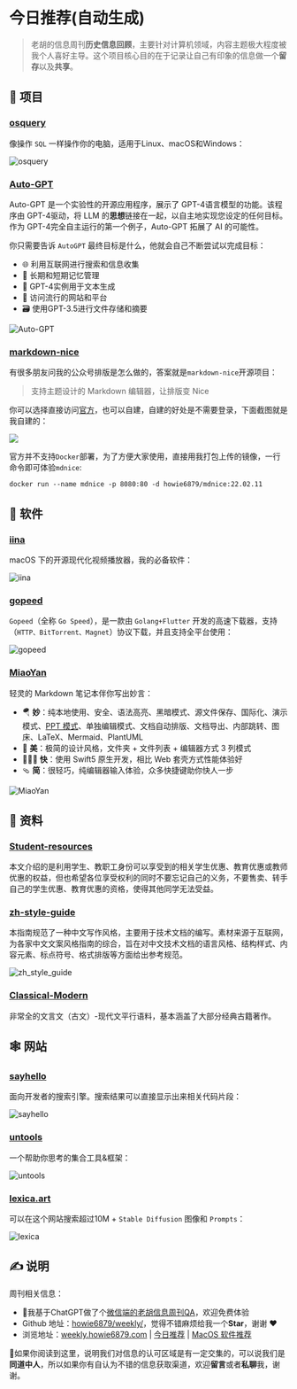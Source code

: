 # 今日推荐(自动生成)

> 老胡的信息周刊**历史信息回顾**，主要针对计算机领域，内容主题极大程度被我个人喜好主导。这个项目核心目的在于记录让自己有印象的信息做一个**留存**以及**共享**。


## 🎯 项目 

### [osquery](https://github.com/osquery/osquery)

像操作 `SQL` 一样操作你的电脑，适用于Linux、macOS和Windows：

![osquery](https://images-1252557999.file.myqcloud.com/uPic/osquery.jpg) 

### [Auto-GPT](https://github.com/Significant-Gravitas/Auto-GPT)

Auto-GPT 是一个实验性的开源应用程序，展示了 GPT-4语言模型的功能。该程序由 GPT-4驱动，将 LLM 的**思想**链接在一起，以自主地实现您设定的任何目标。作为 GPT-4完全自主运行的第一个例子，Auto-GPT 拓展了 AI 的可能性。

你只需要告诉 `AutoGPT` 最终目标是什么，他就会自己不断尝试以完成目标：

- 🌐 利用互联网进行搜索和信息收集
- 💾 长期和短期记忆管理
- 🧠 GPT-4实例用于文本生成
- 🔗 访问流行的网站和平台
- 🗃️ 使用GPT-3.5进行文件存储和摘要

![Auto-GPT](https://images-1252557999.file.myqcloud.com/uPic/Auto-GPT.jpg) 

### [markdown-nice](https://github.com/mdnice/markdown-nice)

有很多朋友问我的公众号排版是怎么做的，答案就是`markdown-nice`开源项目：

> 支持主题设计的 Markdown 编辑器，让排版变 Nice

你可以选择直接访问[官方](https://editor.mdnice.com/)，也可以自建，自建的好处是不需要登录，下面截图就是我自建的：

![](https://images-1252557999.file.myqcloud.com/uPic/oGeICY.png)

官方并不支持`Docker`部署，为了方便大家使用，直接用我打包上传的镜像，一行命令即可体验`mdnice`:

```shell
docker run --name mdnice -p 8080:80 -d howie6879/mdnice:22.02.11
``` 

## 🤖 软件 

### [iina](https://github.com/iina/iina)

macOS 下的开源现代化视频播放器，我的必备软件：

![iina](https://images-1252557999.file.myqcloud.com/uPic/iina.jpg) 

### [gopeed](https://github.com/GopeedLab/gopeed)

`Gopeed`（全称 `Go Speed`），是一款由 `Golang+Flutter` 开发的高速下载器，支持（`HTTP、BitTorrent、Magnet`）协议下载，并且支持全平台使用：

![gopeed](https://images-1252557999.file.myqcloud.com/uPic/gopeed.jpg) 

### [MiaoYan](https://github.com/tw93/MiaoYan)

轻灵的 Markdown 笔记本伴你写出妙言：

- 🪂  **妙**：纯本地使用、安全、语法高亮、黑暗模式、源文件保存、国际化、演示模式、[PPT 模式](https://github.com/tw93/MiaoYan#%E5%A6%99%E8%A8%80-ppt)、单独编辑模式、文档自动排版、文档导出、内部跳转、图床、LaTeX、Mermaid、PlantUML
- 🐶  **美**：极简的设计风格，文件夹 \+ 文件列表 \+ 编辑器方式 3 列模式
- 🏌🏽‍♂️  **快**：使用 Swift5 原生开发，相比 Web 套壳方式性能体验好
- 🩴  **简**：很轻巧，纯编辑器输入体验，众多快捷键助你快人一步

![MiaoYan](https://images-1252557999.file.myqcloud.com/uPic/MiaoYan.gif) 

## 👀 资料 

### [Student-resources](https://github.com/ivmm/Student-resources)

本文介绍的是利用学生、教职工身份可以享受到的相关学生优惠、教育优惠或教师优惠的权益，但也希望各位享受权利的同时不要忘记自己的义务，不要售卖、转手自己的学生优惠、教育优惠的资格，使得其他同学无法受益。 

### [zh-style-guide](https://zh-style-guide.readthedocs.io/zh_CN/latest/index.html)

本指南规范了一种中文写作风格，主要用于技术文档的编写。素材来源于互联网，为各家中文文案风格指南的综合，旨在对中文技术文档的语言风格、结构样式、内容元素、标点符号、格式排版等方面给出参考规范。

![zh_style_guide](https://images-1252557999.file.myqcloud.com/uPic/zh_style_guide.jpg) 

### [Classical-Modern](https://github.com/NiuTrans/Classical-Modern)

非常全的文言文（古文）-现代文平行语料，基本涵盖了大部分经典古籍著作。 

## 🕸 网站 

### [sayhello](https://beta.sayhello.so/)

面向开发者的搜索引擎。搜索结果可以直接显示出来相关代码片段：

![sayhello](https://images-1252557999.file.myqcloud.com/uPic/sayhello.jpg) 

### [untools](https://untools.co/)

一个帮助你思考的集合工具&框架：

![untools](https://images-1252557999.file.myqcloud.com/uPic/hHu9aw.png) 

### [lexica.art](https://lexica.art/)

可以在这个网站搜索超过10M + `Stable Diffusion` 图像和 `Prompts`：

![lexica](https://images-1252557999.file.myqcloud.com/uPic/Bo0Qb9.jpg) 

## ✍️ 说明

周刊相关信息：

- 🥳我基于ChatGPT做了个[微信端的老胡信息周刊QA](https://mp.weixin.qq.com/s/3ohE-rm6kryC07parr29bQ)，欢迎免费体验
- Github 地址：[howie6879/weekly/](https://github.com/howie6879/weekly/)，觉得不错麻烦给我一个**Star**，谢谢 ❤️
- 浏览地址：[weekly.howie6879.com](https://weekly.howie6879.com) | [今日推荐](https://weekly.howie6879.com/recommend/index.html) | [MacOS 软件推荐](https://weekly.howie6879.com/soft/mac.html)

🙌如果你阅读到这里，说明我们对信息的认可区域是有一定交集的，可以说我们是**同道中人**，所以如果你有自认为不错的信息获取渠道，欢迎**留言**或者**私聊**我，谢谢。
